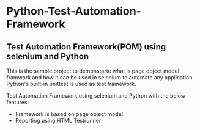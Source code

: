 # Python-Test-Automation-Framework
## Test Automation Framework(POM) using selenium and Python
This is the sample project to demonstarte what is page object model framwork and how it can be used in selenium to automate any application.
Python's built-in unittest is used as test framework.

Test Automation Framework using selenium and Python with the below features:

- Framework is based on page object model.
- Reporting using HTML Testrunner

